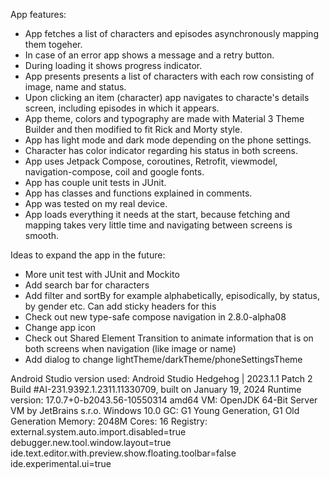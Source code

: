 App features:
- App fetches a list of characters and episodes asynchronously mapping them togeher.
- In case of an error app shows a message and a retry button.
- During loading it shows progress indicator.
- App presents presents a list of characters with each row consisting of image, name and status.
- Upon clicking an item (character) app navigates to characte's details screen, including episodes in which it appears.
- App theme, colors and typography are made with Material 3 Theme Builder and then modified to fit Rick and Morty style.
- App has light mode and dark mode depending on the phone settings.
- Character has color indicator regarding his status in both screens.
- App uses Jetpack Compose, coroutines, Retrofit, viewmodel, navigation-compose, coil and google fonts.
- App has couple unit tests in JUnit.
- App has classes and functions explained in comments.
- App was tested on my real device.
- App loads everything it needs at the start, because fetching and mapping takes very little time and navigating between screens is smooth.

Ideas to expand the app in the future:
- More unit test with JUnit and Mockito
- Add search bar for characters
- Add filter and sortBy for example alphabetically, episodically, by status, by gender etc. Can add sticky headers for this
- Check out new type-safe compose navigation in 2.8.0-alpha08
- Change app icon
- Check out Shared Element Transition to animate information that is on both screens when navigation (like image or name)
- Add dialog to change lightTheme/darkTheme/phoneSettingsTheme

Android Studio version used:
Android Studio Hedgehog | 2023.1.1 Patch 2
Build #AI-231.9392.1.2311.11330709, built on January 19, 2024
Runtime version: 17.0.7+0-b2043.56-10550314 amd64
VM: OpenJDK 64-Bit Server VM by JetBrains s.r.o.
Windows 10.0
GC: G1 Young Generation, G1 Old Generation
Memory: 2048M
Cores: 16
Registry:
    external.system.auto.import.disabled=true
    debugger.new.tool.window.layout=true
    ide.text.editor.with.preview.show.floating.toolbar=false
    ide.experimental.ui=true
